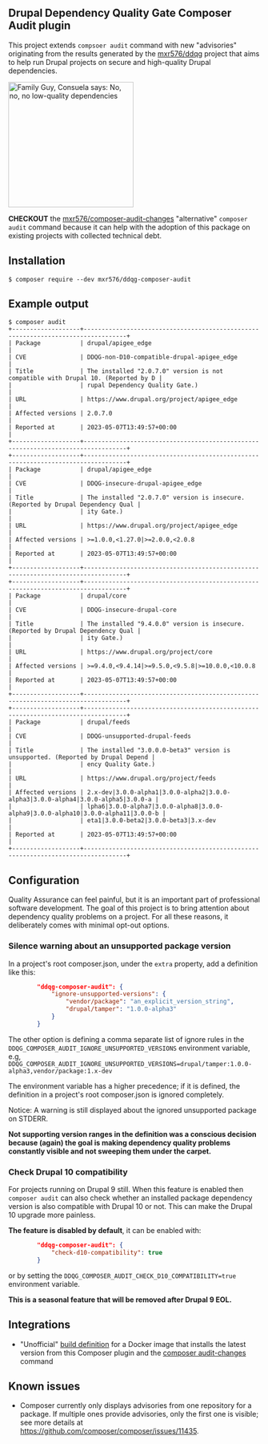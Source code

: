 Drupal Dependency Quality Gate Composer Audit plugin
---

This project extends `compsoer audit` command with new "advisories" originating from the results generated by the
[mxr576/ddqg](https://packagist.org/packages/mxr576/ddqg) project that aims to help run Drupal projects on secure and high-quality
Drupal dependencies.

<img alt="Family Guy, Consuela says: No, no, no low-quality dependencies" height="250" src="https://i.imgflip.com/7ijrpx.jpg"/>

**CHECKOUT** the [mxr576/composer-audit-changes](https://packagist.org/packages/mxr576/composer-audit-changes)
"alternative" `composer audit` command because it can help with the adoption of this package on existing projects
with collected technical debt.

## Installation

```shell
$ composer require --dev mxr576/ddqg-composer-audit
```

## Example output

```
$ composer audit
+-------------------+----------------------------------------------------------------------------------+
| Package           | drupal/apigee_edge                                                               |
| CVE               | DDQG-non-D10-compatible-drupal-apigee_edge                                       |
| Title             | The installed "2.0.7.0" version is not compatible with Drupal 10. (Reported by D |
|                   | rupal Dependency Quality Gate.)                                                  |
| URL               | https://www.drupal.org/project/apigee_edge                                       |
| Affected versions | 2.0.7.0                                                                          |
| Reported at       | 2023-05-07T13:49:57+00:00                                                        |
+-------------------+----------------------------------------------------------------------------------+
+-------------------+----------------------------------------------------------------------------------+
| Package           | drupal/apigee_edge                                                               |
| CVE               | DDQG-insecure-drupal-apigee_edge                                                 |
| Title             | The installed "2.0.7.0" version is insecure. (Reported by Drupal Dependency Qual |
|                   | ity Gate.)                                                                       |
| URL               | https://www.drupal.org/project/apigee_edge                                       |
| Affected versions | >=1.0.0,<1.27.0|>=2.0.0,<2.0.8                                                   |
| Reported at       | 2023-05-07T13:49:57+00:00                                                        |
+-------------------+----------------------------------------------------------------------------------+
+-------------------+----------------------------------------------------------------------------------+
| Package           | drupal/core                                                                      |
| CVE               | DDQG-insecure-drupal-core                                                        |
| Title             | The installed "9.4.0.0" version is insecure. (Reported by Drupal Dependency Qual |
|                   | ity Gate.)                                                                       |
| URL               | https://www.drupal.org/project/core                                              |
| Affected versions | >=9.4.0,<9.4.14|>=9.5.0,<9.5.8|>=10.0.0,<10.0.8                                  |
| Reported at       | 2023-05-07T13:49:57+00:00                                                        |
+-------------------+----------------------------------------------------------------------------------+
+-------------------+----------------------------------------------------------------------------------+
| Package           | drupal/feeds                                                                     |
| CVE               | DDQG-unsupported-drupal-feeds                                                    |
| Title             | The installed "3.0.0.0-beta3" version is unsupported. (Reported by Drupal Depend |
|                   | ency Quality Gate.)                                                              |
| URL               | https://www.drupal.org/project/feeds                                             |
| Affected versions | 2.x-dev|3.0.0-alpha1|3.0.0-alpha2|3.0.0-alpha3|3.0.0-alpha4|3.0.0-alpha5|3.0.0-a |
|                   | lpha6|3.0.0-alpha7|3.0.0-alpha8|3.0.0-alpha9|3.0.0-alpha10|3.0.0-alpha11|3.0.0-b |
|                   | eta1|3.0.0-beta2|3.0.0-beta3|3.x-dev                                             |
| Reported at       | 2023-05-07T13:49:57+00:00                                                        |
+-------------------+----------------------------------------------------------------------------------+
```

## Configuration

Quality Assurance can feel painful, but it is an important part of professional software development. The goal of this
project is to bring attention about dependency quality problems on a project. For all these reasons, it deliberately
comes with minimal opt-out options.

### Silence warning about an unsupported package version

In a project's root composer.json, under the `extra` property, add a definition like this:

```json
        "ddqg-composer-audit": {
            "ignore-unsupported-versions": {
                "vendor/package": "an_explicit_version_string",
                "drupal/tamper": "1.0.0-alpha3"
            }
        }
```

The other option is defining a comma separate list of ignore rules in the
`DDQG_COMPOSER_AUDIT_IGNORE_UNSUPPORTED_VERSIONS` environment
variable, e.g,
`DDQG_COMPOSER_AUDIT_IGNORE_UNSUPPORTED_VERSIONS=drupal/tamper:1.0.0-alpha3,vendor/package:1.x-dev`

The environment variable has a higher precedence; if it is defined, the definition in a project's root composer.json is
ignored completely.

Notice: A warning is still displayed about the ignored unsupported package on STDERR.

**Not supporting version ranges in the definition was a conscious decision because (again) the goal is making
dependency quality problems constantly visible and not sweeping them under the carpet.**

### Check Drupal 10 compatibility

For projects running on Drupal 9 still. When this feature is enabled then `composer audit` can also check whether an
installed package dependency version is also compatible with Drupal 10 or not. This can make the Drupal 10 upgrade more
painless.

**The feature is disabled by default**, it can be enabled with:

```json
        "ddqg-composer-audit": {
            "check-d10-compatibility": true
        }
```

or by setting the `DDQG_COMPOSER_AUDIT_CHECK_D10_COMPATIBILITY=true` environment variable.

**This is a seasonal feature that will be removed after Drupal 9 EOL.**

## Integrations

* "Unofficial" [build definition](https://gist.github.com/mxr576/5f87063eb2e1e2b125257878018f048d) for a Docker
  image that installs the latest version from this Composer plugin and the [composer audit-changes](https://packagist.org/packages/mxr576/composer-audit-changes)
  command

## Known issues

* Composer currently only displays advisories from one repository for a package. If multiple ones provide advisories,
  only the first one is visible; see more details at https://github.com/composer/composer/issues/11435.
